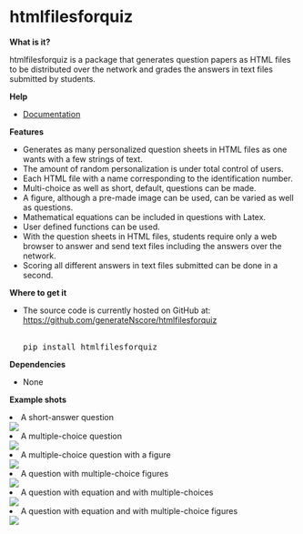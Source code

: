 # htmlfilesforquiz

<strong>What is it?</strong>

htmlfilesforquiz is a package that generates question papers as HTML files to be distributed over the network and grades the answers in text files submitted by students.

<strong>Help</strong>
<ul>
<li><a href="https://github.com/generateNscore/htmlfilesforquiz/wiki">Documentation</a></li>
</ul>

<strong>Features</strong>
<ul>
<li>Generates as many personalized question sheets in HTML files as one wants with a few strings of text.</li>
<li>The amount of random personalization is under total control of users.</li>
<li>Each HTML file with a name corresponding to the identification number.</li>
<li>Multi-choice as well as short, default, questions can be made.</li>
<li>A figure, although a pre-made image can be used, can be varied as well as questions.</li>
<li>Mathematical equations can be included in questions with Latex.</li>
<li>User defined functions can be used.</li>
<li>With the question sheets in HTML files, students require only a web browser to answer and send text files including the answers over the network.</li>
<li>Scoring all different answers in text files submitted can be done in a second.</li>
</ul>

<strong>Where to get it</strong>
<ul>
<li>The source code is currently hosted on GitHub at: <a href="https://github.com/generateNscore/htmlfilesforquiz">https://github.com/generateNscore/htmlfilesforquiz</a></li>
<br>

<pre lang=sh>pip install htmlfilesforquiz</pre>

</ul>

<strong>Dependencies</strong>
<ul><li>None</li></ul>

<strong>Example shots</strong>
<li>A short-answer question</li>
<img src="https://generateNscore.github.io/htmlfilesforquiz/img/example1-3.png">
<li>A multiple-choice question</li>
<img src="https://generateNscore.github.io/htmlfilesforquiz/img/example1-6.png">
<li>A multiple-choice question with a figure</li>
<img src="https://generateNscore.github.io/htmlfilesforquiz/img/example1-2.png">
<li>A question with multiple-choice figures</li>
<img src="https://generateNscore.github.io/htmlfilesforquiz/img/example1-1.png">
<li>A question with equation and with multiple-choices</li>
<img src="https://generateNscore.github.io/htmlfilesforquiz/img/example1-4.png">
<li>A question with equation and with multiple-choice figures</li>
<img src="https://generateNscore.github.io/htmlfilesforquiz/img/example1-5.png">
